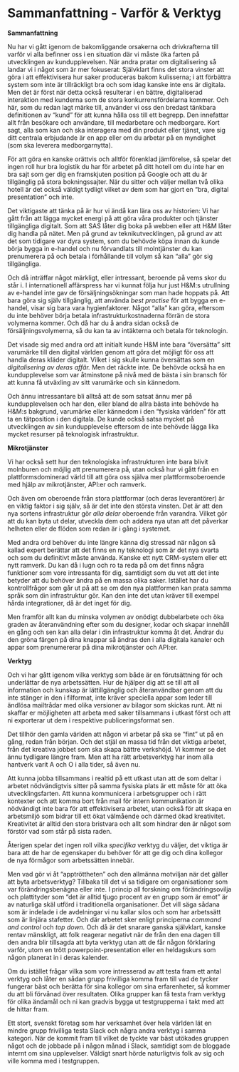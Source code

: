 # Sammanfattning - Varför & Verktyg

**Sammanfattning**

Nu har vi gått igenom de bakomliggande orsakerna och drivkrafterna till varför vi alla befinner oss i en situation där vi måste öka farten på utvecklingen av kundupplevelsen. När andra pratar om digitalisering så landar vi i något som är mer fokuserat: Självklart finns det stora vinster att göra i att effektivisera hur saker produceras bakom kulisserna; i att förbättra system som inte är tillräckligt bra och som idag kanske inte ens är digitala. Men det är först när detta också resulterar i en bättre, digitaliserad interaktion med kunderna som de stora konkurrensfördelarna kommer. Och här, som du redan lagt märke till, använder vi oss den bredast tänkbara definitionen av “kund” för att kunna hålla oss till ett begrepp. Den innefattar allt från besökare och användare, till medarbetare och medborgare. Kort sagt, alla som kan och ska interagera med din produkt eller tjänst, vare sig ditt centrala erbjudande är en app eller om du arbetar på en myndighet \(som ska leverera medborgarnytta\).

För att göra en kanske orättvis och alltför förenklad jämförelse, så spelar det ingen roll hur bra logistik du har för arbetet på ditt hotell om du inte har en bra sajt som ger dig en framskjuten position på Google och att du är tillgänglig på stora bokningssajter. När du sitter och väljer mellan två olika hotell är det också väldigt tydligt vilket av dem som har gjort en “bra, digital presentation” och inte.

Det viktigaste att tänka på är hur vi ändå kan lära oss av historien: Vi har gått från att lägga mycket energi på att göra våra produkter och tjänster tillgängliga digitalt. Som att SAS låter dig boka på webben eller att H&M låter dig handla på nätet. Men på grund av teknikutvecklingen, på grund av att det som tidigare var dyra system, som du behövde köpa innan du kunde börja bygga in e-handel och nu förvandlats till molntjänster du kan prenumerera på och betala i förhållande till volym så kan “alla” gör sig tillgängliga.

Och då inträffar något märkligt, eller intressant, beroende på vems skor du står i. I internationell affärspress har vi kunnat följa hur just H&M:s utrullning av e-handel inte gav de försäljningsökningar som man hade hoppats på. Att bara göra sig själv tillgänglig, att använda _best practise_ för att bygga en e-handel, visar sig bara vara hygienfaktorer. Något “alla” kan göra, eftersom du inte behöver börja betala infrastrukturkostnaderna förrän de stora volymerna kommer. Och då har du å andra sidan också de försäljningsvolymerna, så du kan ta av intäkterna och betala för teknologin.

Det visade sig med andra ord att initialt kunde H&M inte bara “översätta” sitt varumärke till den digital världen genom att göra det möjligt för oss att handla deras kläder digitalt. Vilket i sig skulle kunna översättas som en _digitalisering av deras affär._ Men det räckte inte. De behövde också ha en kundupplevelse som var åtminstone på nivå med de bästa i sin bransch för att kunna få utväxling av sitt varumärke och sin kännedom.

Och ännu intressantare bli alltså att de som satsat ännu mer på kundupplevelsen och har den, eller bland de allra bästa inte behövde ha H&M:s bakgrund, varumärke eller kännedom i den “fysiska världen” för att ta en tätposition i den digitala. De kunde också satsa mycket på utvecklingen av sin kundupplevelse eftersom de inte behövde lägga lika mycket resurser på teknologisk infrastruktur.

**Mikrotjänster**

Vi har också sett hur den teknologiska infrastrukturen inte bara blivit molnburen och möjlig att prenumerera på, utan också hur vi gått från en plattformsdominerad värld till att göra oss själva mer plattformsoberoende med hjälp av mikrotjänster, API:er och ramverk.

Och även om oberoende från stora plattformar \(och deras leverantörer\) är en viktig faktor i sig själv, så är det inte den största vinsten. Det är att den nya sortens infrastruktur gör _alla delar_ oberoende från varandra. Vilket gör att du kan byta ut delar, utveckla dem och addera nya utan att det påverkar helheten eller de flöden som redan är i gång i systemet.

Med andra ord behöver du inte längre känna dig stressad när någon så kallad expert berättar att det finns en ny teknologi som är det nya svarta och som du definitivt måste använda. Kanske ett nytt CRM-system eller ett nytt ramverk. Du kan då i lugn och ro ta reda på om det finns några funktioner som vore intressanta för dig, samtidigt som du vet att det inte betyder att du behöver ändra på en massa olika saker. Istället har du kontrollfrågor som går ut på att se om den nya plattformen kan prata samma språk som din infrastruktur gör. Kan den inte det utan kräver till exempel hårda integrationer, då är det inget för dig.

Men framför allt kan du minska volymen av onödigt dubbelarbete och öka graden av återanvändning efter som du designer, kodar och skapar innehåll en gång och sen kan alla delar i din infrastruktur komma åt det. Ändrar du den gröna färgen på dina knappar så ändras den i alla digitala kanaler och appar som prenumererar på dina mikrotjänster och API:er.

**Verktyg**

Och vi har gått igenom vilka verktyg som både är en förutsättning för och underlättar de nya arbetssätten. Hur de hjälper dig att se till att all information och kunskap är lättillgänglig och återanvändbar genom att du inte stänger in den i filformat, inte kräver speciella appar som leder till ändlösa mailtrådar med olika versioner av bilagor som skickas runt. Att ni skaffar er möjligheten att arbeta med saker tillsammans i utkast först och att ni exporterar ut dem i respektive publiceringsformat sen.

Det tillhör den gamla världen att någon vi arbetar på ska se “fint” ut på en gång, redan från början. Och det stjäl en massa tid från det viktiga arbetet, från det kreativa jobbet som ska skapa bättre verkshöjd. Vi kommer se det ännu tydligare längre fram. Men att ha rätt arbetsverktyg har inom alla hantverk varit A och O i alla tider, så även nu.

Att kunna jobba tillsammans i realtid på ett utkast utan att de som deltar i arbetet nödvändigtvis sitter på samma fysiska plats är ett måste för att öka utvecklingsfarten. Att kunna kommunicera i arbetsgrupper och i rätt kontexter och att komma bort från mail för intern kommunikation är nödvändigt inte bara för att effektivisera arbetet, utan också för att skapa en arbetsmiljö som bidrar till ett ökat välmående och därmed ökad kreativitet. Kreativitet är alltid den stora bristvara och allt som hindrar den är något som förstör vad som står på sista raden.

Återigen spelar det ingen roll vilka _specifika_ verktyg du väljer, det viktiga är bara att de har de egenskaper du behöver för att ge dig och dina kollegor de nya förmågor som arbetssätten innebär.

Men vad gör vi åt “apptröttheten” och den allmänna motviljan när det gäller att byta arbetsverktyg? Tillbaka till det vi sa tidigare om organisationer som var förändringsbenägna eller inte. I princip all forskning om förändringsovilja och plattityder som “det är alltid tjugo procent av en grupp som är emot” är av naturliga skäl utförd i traditionella organisationer. Det vill säga sådana som är indelade i de avdelningar vi nu kallar silos och som har arbetssätt som är linjära stafetter. Och där arbetet sker enligt principerna _command and control_ och _top down._ Och då är det snarare ganska självklart, kanske rentav mänskligt, att folk reagerar negativt när de från den ena dagen till den andra blir tillsagda att byta verktyg utan att de får någon förklaring varför, utom en trött powerpoint-presentation eller en heldagskurs som någon planerat in i deras kalender.

Om du istället frågar vilka som vore intresserad av att testa fram ett antal verktyg och låter en sådan grupp frivilliga komma fram till vad de tycker fungerar bäst och berätta för sina kollegor om sina erfarenheter, så kommer du att bli förvånad över resultaten. Olika grupper kan få testa fram verktyg för olika ändamål och ni kan gradvis bygga ut testgrupperna i takt med att de hittar fram.

Ett stort, svenskt företag som har verksamhet över hela världen lät en mindre grupp frivilliga testa Slack och några andra verktyg i samma kategori. När de kommit fram till vilket de tyckte var bäst utökades gruppen något och de jobbade på i någon månad i Slack, samtidigt som de bloggade internt om sina upplevelser. Väldigt snart hörde naturligtvis folk av sig och ville komma med i testgruppen.


